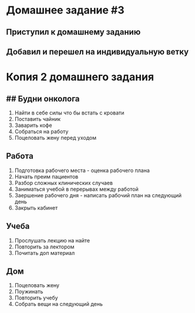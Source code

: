 # Домашнее задание #3
## Приступил к домашнему заданию
## Добавил и перешел на индивидуальную ветку
# Копия 2 домашнего задания 
## ## Будни онколога
 1. Найти в себе силы что бы встать с кровати 
 2. Поставить чайник 
 3. Заварить кофе 
 4. Собраться на работу
 5. Поцеловать жену перед уходом
## Работа
1. Подготовка рабочего места - оценка рабочего плана
2. Начать преим пациентов
3. Разбор сложных клинических случаев
4. Заниматься учебой в перерывах между работой 
5. Заершение рабочего дня - написать рабочий план на следующий день 
6. Закрыть кабинет
## Учеба 
1. Прослушать лекцию на найте 
2. Повторить за лектором
3. Почитать доп материал 
## Дом
1. Поцеловать жену 
2. Поужинать 
3. Повторить учебу
4. Собрать вещи на следующий день